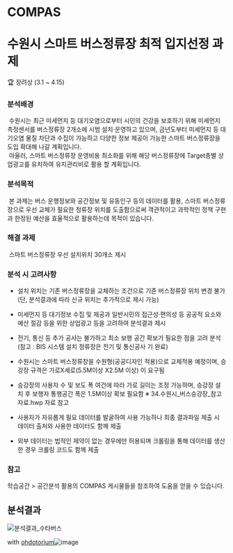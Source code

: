 # COMPAS<br><br>수원시 스마트 버스정류장 최적 입지선정 과제
🏆 장려상
(3.1 ~ 4.15)

### 분석배경
&nbsp;수원시는 최근 미세먼지 등 대기오염으로부터 시민의 건강을 보호하기 위해 미세먼지 측정센서를 버스정류장 2개소에 시범 설치‧운영하고 있으며, 금년도부터 미세먼지 등 대기오염 물질 차단과 수집이 가능하고 다양한 정보 제공이 가능한 스마트 버스정류장을 도입 확대해 나갈 계획입니다.
<br>&nbsp;아울러, 스마트 버스정류장 운영비용 최소화를 위해 해당 버스정류장에 Target층별 상업광고를 유치하여 유지관리비로 활용 할 계획입니다.
### 분석목적
&nbsp;본 과제는 버스 운행정보와 공간정보 및 유동인구 등의 데이터를 활용, 스마트 버스정류장으로 우선 교체가 필요한 정류장 위치를 도출함으로써 객관적이고 과학적인 정책 구현과 한정된 예산을 효율적으로 활용하는데 목적이 있습니다.
### 해결 과제
&nbsp;스마트 버스정류장 우선 설치위치 30개소 제시
	
### 분석 시 고려사항
- 설치 위치는 기존 버스정류장을 교체하는 조건으로 기존 버스정류장 위치 변경 불가(단, 분석결과에 따라 신규 위치는 추가적으로
  제시 가능)
- 미세먼지 등 대기정보 수집 및 제공과 일반시민의 접근성‧편의성 등 공공적 요소와 예산 절감 등을 위한 상업광고 등을 고려하여
  분석결과 제시
- 전기, 통신 등 추가 공사는 불가하고 최소 보행 공간 확보가 필요한 점을 고려 분석(참고 : BIS 시스템 설치 정류장은 전기 및 통신공사
  기 완료)

- 수원시는 스마트 버스정류장을 수원형(공공디자인 적용)으로 교체적용 예정이며, 승강장 규격은 가로X세로(5.5M이상 X2.5M 이상)
  이 요구됨
- 승강장의 사용자 수 및 보도 폭 여건에 따라 가로 길이는 조정 가능하며, 승강장 설치 후 보행자 통행공간 폭은 1.5M이상 확보 필요함
  ※ 34.수원시_버스승강장_참고자료.hwp 자료 참고

- 사용자가 자유롭게 필요 데이터를 발굴하여 사용 가능하나 최종 결과파일 제출 시 데이터 출처와 사용한 데이터도 함께 제출
- 외부 데이터는 법적인 제약이 없는 경우에만 허용되며 크롤링을 통해 데이터를 생산 한 경우 크롤링 코드도 함께 제출
### 참고
학습공간 > 공간분석 활용의 COMPAS 게시물들을 참조하여 도움을 얻을 수 있습니다.

## 분석결과
![분석결과_수타버스](https://user-images.githubusercontent.com/63916774/116225045-52b84480-a78c-11eb-9da4-477a78ca5010.png)

with [ohdotorium](https://github.com/keepproceeding)![image](https://user-images.githubusercontent.com/63916774/116225240-90b56880-a78c-11eb-9549-5f0d29225190.png)

